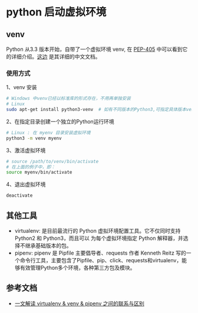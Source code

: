 # python 启动虚拟环境

## venv

Python 从3.3 版本开始，自带了一个虚拟环境 venv, 在 [PEP-405](https://legacy.python.org/dev/peps/pep-0405/) 中可以看到它的详细介绍。[这边](https://docs.python.org/zh-cn/3/library/venv.html) 是其详细的中文文档。

### 使用方式

1、venv 安装

```bash
# Windows 中venv已经以标准库的形式存在，不用再单独安装
# Linux
sudo apt-get install python3-venv  # 如有不同版本的Python3,可指定具体版本venv：python3.5-venv
```

2、在指定目录创建一个独立的Python运行环境

```bash
# Linux : 在 myenv 目录安装虚拟环境
python3 -m venv myenv
```

3、激活虚拟环境

```bash
# source /path/to/venv/bin/activate
# 在上面的例子中，即：
source myenv/bin/activate
```

4、退出虚拟环境

```bash
deactivate
```

## 其他工具

- virtualenv: 是目前最流行的 Python 虚拟环境配置工具。它不仅同时支持 Python2 和 Python3，而且可以
为每个虚拟环境指定 Python 解释器，并选择不继承基础版本的包。
- pipenv: pipenv 是 Pipfile 主要倡导者、requests 作者 Kenneth Reitz 写的一个命令行工具，主要包含了Pipfile、pip、click、requests和virtualenv，能够有效管理Python多个环境，各种第三方包及模块。

## 参考文档

- [一文解读 virtualenv & venv & pipenv 之间的联系与区别](https://blog.csdn.net/weixin_40922744/article/details/103721870)
